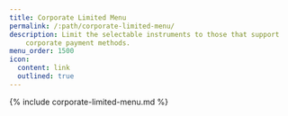 ```yaml
---
title: Corporate Limited Menu
permalink: /:path/corporate-limited-menu/
description: Limit the selectable instruments to those that support
    corporate payment methods.
menu_order: 1500
icon:
  content: link
  outlined: true
---
```


{% include corporate-limited-menu.md %}
